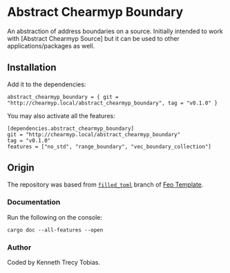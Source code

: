 # Abstract Chearmyp Boundary
An abstraction of address boundaries on a source. Initially intended to work with [Abstract Chearmyp Source] but it can be used to other applications/packages as well.

## Installation
Add it to the dependencies:
```
abstract_chearmyp_boundary = { git = "http://chearmyp.local/abstract_chearmyp_boundary", tag = "v0.1.0" }
```

You may also activate all the features:
```
[dependencies.abstract_chearmyp_boundary]
git = "http://chearmyp.local/abstract_chearmyp_boundary"
tag = "v0.1.0"
features = ["no_std", "range_boundary", "vec_boundary_collection"]
```

## Origin
The repository was based from [`filled_toml`] branch of [Feo Template].

### Documentation
Run the following on the console:
```
cargo doc --all-features --open
```

### Author
Coded by Kenneth Trecy Tobias.

[`filled_toml`]: https://github.com/KennethTrecy/feo_template/tree/filled_toml
[Feo Template]: https://github.com/KennethTrecy/feo_template
